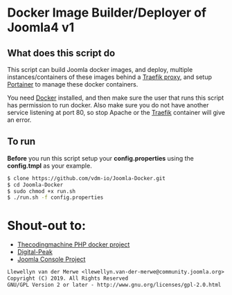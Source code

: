 # Docker Image Builder/Deployer of Joomla4 v1

## What does this script do
This script can build Joomla docker images, and deploy, multiple instances/containers of these images behind a [Traefik proxy](https://doc.traefik.io/traefik/), and setup [Portainer](https://www.portainer.io/installation/) to manage these docker containers.

You need [Docker](https://docs.docker.com/engine/install/) installed, and then make sure the user that runs this script has permission to run docker. Also make sure you do not have another service listening at port 80, so stop Apache or the [Traefik](https://doc.traefik.io/traefik/) container will give an error.

## To run
__Before__ you run this script setup your __config.properties__ using the __config.tmpl__ as your example.
```bash
$ clone https://github.com/vdm-io/Joomla-Docker.git
$ cd Joomla-Docker
$ sudo chmod +x run.sh
$ ./run.sh -f config.properties
```

# Shout-out to:
- [Thecodingmachine PHP docker project](https://github.com/thecodingmachine/docker-images-php)
- [Digital-Peak](https://github.com/Digital-Peak/DPDocker)
- [Joomla Console Project](https://github.com/joomlatools/joomlatools-console)


```txt
Llewellyn van der Merwe <llewellyn.van-der-merwe@community.joomla.org>
Copyright (C) 2019. All Rights Reserved
GNU/GPL Version 2 or later - http://www.gnu.org/licenses/gpl-2.0.html
```
